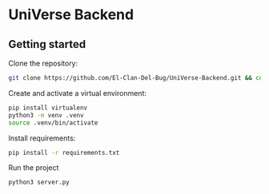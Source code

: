 # UniVerse Backend

## Getting started

Clone the repository:

```bash
git clone https://github.com/El-Clan-Del-Bug/UniVerse-Backend.git && cd UniVerse-Backend
```

Create and activate a virtual environment:

```bash
pip install virtualenv
python3 -m venv .venv
source .venv/bin/activate
```

Install requirements:

```bash
pip install -r requirements.txt
```

Run the project

```bash
python3 server.py
```
